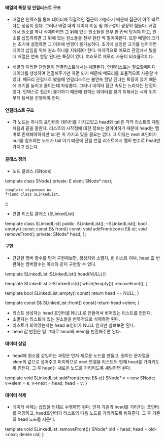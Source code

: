 #### 배열의 특징 및 연결리스트 구조

- 배열은 인덱스를 통해 데이터에 직접적인 접근이 가능하기 때문에 접근이 아주 빠르다는 장점이 있다. 그러나 배열 내의 데이터 이동 및 재구성이 굉장히 힘들다. 배열에서 원소를 하나 삭제하려면 그 뒤에 있는 원소들을 전부 한 칸씩 당겨야 하고, 원소를 삽입하려면 그 뒤에 있는 원소들을 전부 한칸 씩 밀어야한다. 또한 배열의 크기는 초기에 설정하면 그 이후에 변경이 불가능하다. 초기에 설정한 크기를 넘어가면 데이터 삽입을 위해 원소 하나를 지워줘야 한다. 마지막으로 메모리 관점에서 봤을때 배열은 연속 할당 된다는 특징이 있다. 여러모로 메모리 사용이 비효율적이다.

- 배열의 이러한 단점들이 연결리스트에서는 해결된다. 연결리스트는 필요할때마다 데이터를 생성하여 연결해주기만 하면 되기 때문에 메모리를 효율적으로 사용할 수 있다. 메모리 관점으로 봤을때 연결리스트는 불연속 할당 된다는 특징이 있기 때문에 크기를 늘이고 줄이는데 자유롭다. 그러나 데이터 접근 속도는 느리다는 단점이 있다. 인덱스로 접근이 불가하기 때문에 원하는 데이터를 찾기 위해서는 시작 위치부터 탐색을 진행해야 한다.

#### 연결리스트 구조

- 각 노드는 하나의 포인터와 데이터를 가지고있고 head와 tail은 각각 리스트의 제일 처음과 끝을 말한다. 리스트의 시작점에 대한 정보는 알아야하기 때문에 head는 멤버로 존재해야하지만 tail은 꼭 가지고 있을 필요는 없다. 그 이유는 next 포인터가 null을 참조하는 노드가 tail 이기 떄문에 단일 연결 리스트에서 멤버 변수로 head만 가지고 있는다.

#### 클래스 정의

- 노드 클래스 (SNode)

template <typename E>
class SNode{
    private:
    E elem;                 <!-- 원소값 -->
    SNode<E>* next;         <!-- 리스트의 다음 항목 -->

    template <typename W>
    friend class SLinkedList;
};

- 연결 리스트 클래스 (SLinkedList)

template <typename E>
class SLinkedList{ 
public:
SLinkedList();                      <!-- 생성자 -->
~SLinkedList();                     <!-- 소멸자 -->
bool empty() const;                 <!-- 리스트가 비었는지 -->
const E& front() const;             <!-- head값 반환 -->
    void addFront(const E& e);      <!-- 맨 앞에 노드 추가 -->
    void removeFront();             <!-- 맨 앞의 노드 삭제 -->
    private:
        SNode<E>* head;             <!-- head 노드 포인터 -->
};

#### 구현

- 간단한 멤버 함수를 먼저 구현해보면, 생성자와 소멸자, 빈 리스트 여부, head 값 반환하는 멤버함수는 아래와 같이 구현할 수 있다.

<!-- 생성자 -->
template <typename E>
SLinkedList<E>::SLinkedList():head(NULL){}

<!-- 소멸자 -->
template <typename E>
SLinkedList<E>::~SLinkedList(){
    while(!empty()) removeFront();
}

<!-- 리스트가 비었는지 -->
template <typename E>
bool SLinkedList<E>::empty() const{
    return head == NULL;
}

<!-- head 값 -->
template <typename E>
const E& SLinkedList<E>::front() const{
    return head->elem;
}

- 리스트 생성자는 head 포인터를 NULL로 만들어서 비어있는 리스트를 만든다.
- 소멸자는 리스트에 있는 원소들을 반복적으로 삭제하면 된다.
- 리스트가 비어있는지는 head 포인터가 NULL 인지만 살펴보면 된다.
- head 값 반환은 말 그대로 head의 elem을 반환해주면 된다.


#### 데이터 삽입

- head에 원소를 삽입하는 과정은 먼저 새로운 노드를 만들고, 원하는 문자열을 elem의 값으로 넣어주고 마지막으로 next 연결을 리스트의 현재 head를 가리키도록 만든다. 그 후 head는 새로운 노드를 가리키도록 세팅하면 된다.

<!-- 맨 앞에 노드 추가 -->
template <typename E>
void SLinkedList<E>::addFront(const E& e){
    SNode<E>* v = new SNode<E>;     <!-- 새로운 노드 생성 -->
    v->elem = e;                    <!-- 데이터 저장 -->
    v->next = head;                 <!-- head가 새로운 노드를 가리키도록 -->
    head = v;                       <!-- 새로운 노드를 head로 지정 -->
}


#### 데이터 삭제

- 데이터 삭제는 삽입을 반대로 수행하면 된다. 먼저 기존의 head를 가리키는 포인터를 저장하고, head포인터가 리스트의 다음 노드를 가리키도록 바꿔준다. 그 후 기존의 head 노드를 지운다.

<!-- 맨 앞의 노드 삭제 -->
template <typename E>
void SLinkedList<E>::removeFront(){
    SNode<E>* old = head;   <!-- 이전 head 저장 -->
    head = old->next;       <!-- head 위치 이동 -->
    delete old;             <!-- 이전 head delete -->
}